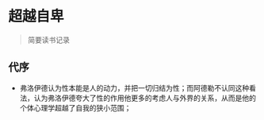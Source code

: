 # 超越自卑
> 简要读书记录

## 代序

- 弗洛伊德认为性本能是人的动力，并把一切归结为性；而阿德勒不认同这种看法，认为弗洛伊德夸大了性的作用他更多的考虑人与外界的关系，从而是他的个体心理学超越了自我的狭小范围；
